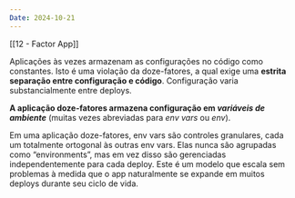 ```yaml
---
Date: 2024-10-21
---
```

[[12 - Factor App]]

Aplicações às vezes armazenam as configurações no código como constantes. 
Isto é uma violação da doze-fatores, a qual exige uma **estrita separação entre configuração e código**. Configuração varia substancialmente entre deploys.

**A aplicação doze-fatores armazena configuração em _variáveis de ambiente_** (muitas vezes abreviadas para _env vars_ ou _env_).

Em uma aplicação doze-fatores, env vars são controles granulares, cada um totalmente ortogonal às outras env vars. Elas nunca são agrupadas como “environments”, mas em vez disso são gerenciadas independentemente para cada deploy. Este é um modelo que escala sem problemas à medida que o app naturalmente se expande em muitos deploys durante seu ciclo de vida.